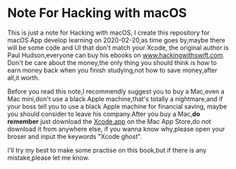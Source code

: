 # Note For Hacking with macOS
 This is just a note for Hacking with macOS, I create this repository for macOS App develop learning on 2020-02-20,as time goes by,maybe there will be some code and UI that don't match your Xcode, the original author is Paul Hudson,everyone can buy his ebooks on www.hackingwithswift.com. Don't be care about the money,the only thing you should think is how to earn money back when you finish studying,not how to save money,after all,it worth.

Before you read this note,I recommendly suggest you to buy a Mac,even a Mac mini,don't use a black Apple machine,that's totally a nightmare,and if your boss tell you to use a black Apple machine for financial saving, maybe you should consider to leave his company.After you buy a Mac,**do remember** just download the [Xcode.app](https://apps.apple.com/cn/app/xcode/id497799835?mt=12) on the Mac App Store,do not download it from anywhere else, if you wanna know why,please open your broser and input the keywords "Xcode ghost".

I'll try my best to make some practise on this book,but if there is any mistake,please let me know.